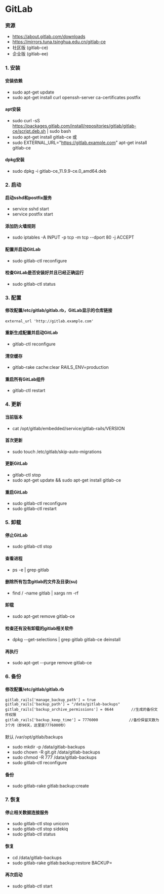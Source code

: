 # GitLab

### 资源
* https://about.gitlab.com/downloads
* https://mirrors.tuna.tsinghua.edu.cn/gitlab-ce
* 社区版 (gitlab-ce)
* 企业版 (gitlab-ee)

### 1. 安装
#### 安装依赖
* sudo apt-get update
* sudo apt-get install curl openssh-server ca-certificates postfix

#### apt安装
* sudo curl -sS https://packages.gitlab.com/install/repositories/gitlab/gitlab-ce/script.deb.sh | sudo bash
* sudo apt-get install gitlab-ce
或
* sudo EXTERNAL_URL="https://gitlab.example.com" apt-get install gitlab-ce

#### dpkg安装
* sudo dpkg -i gitlab-ce_11.9.9-ce.0_amd64.deb

### 2. 启动
#### 启动sshd和postfix服务
* service sshd start
* service postfix start

#### 添加防火墙规则
* sudo iptables -A INPUT -p tcp -m tcp --dport 80 -j ACCEPT

#### 配置并启动GitLab
* sudo gitlab-ctl reconfigure

#### 检查GitLab是否安装好并且已经正确运行
* sudo gitlab-ctl status


### 3. 配置
#### 修改配置/etc/gitlab/gitlab.rb，GitLab显示的仓库链接
```
external_url 'http://gitlab.example.com'
```

#### 重新生成配置并启动GitLab
* gitlab-ctl reconfigure

#### 清空缓存
* gitlab-rake cache:clear RAILS_ENV=production

#### 重启所有GitLab组件
* gitlab-ctl restart


### 4. 更新
#### 当前版本
* cat /opt/gitlab/embedded/service/gitlab-rails/VERSION

#### 首次更新
* sudo touch /etc/gitlab/skip-auto-migrations

#### 更新GitLab
* gitlab-ctl stop
* sudo apt-get update && sudo apt-get install gitlab-ce

#### 重启GitLab
* sudo gitlab-ctl reconfigure
* sudo gitlab-ctl restart


### 5. 卸载
#### 停止GitLab
* sudo gitlab-ctl stop

#### 查看进程
* ps -e | grep gitlab

#### 删除所有包含gitlab的文件及目录(su)
* find / -name gitlab | xargs rm -rf

#### 卸载
* sudo apt-get remove gitlab-ce

#### 检查还有没有卸载的gitlab相关软件
* dpkg --get-selections | grep gitlab
gitlab-ce deinstall

#### 再执行
* sudo apt-get --purge remove gitlab-ce


### 6. 备份
#### 修改配置/etc/gitlab/gitlab.rb
```
gitlab_rails['manage_backup_path'] = true
gitlab_rails['backup_path'] = "/data/gitlab-backups"
gitlab_rails['backup_archive_permissions'] = 0644        //生成的备份文件权限
gitlab_rails['backup_keep_time'] = 7776000              //备份保留天数为3个月（即90天，这里是7776000秒）
```

#### 
默认 /var/opt/gitlab/backups
* sudo mkdir -p /data/gitlab-backups
* sudo chown -R git.git /data/gitlab-backups
* sudo chmod -R 777 /data/gitlab-backups
* sudo gitlab-ctl reconfigure

#### 备份
* sudo gitlab-rake gitlab:backup:create


### 7. 恢复
#### 停止相关数据连接服务
* sudo gitlab-ctl stop unicorn
* sudo gitlab-ctl stop sidekiq
* sudo gitlab-ctl status

#### 恢复
* cd /data/gitlab-backups
* sudo gitlab-rake gitlab:backup:restore BACKUP=

#### 再次启动
* sudo gitlab-ctl start